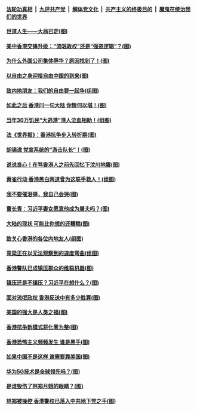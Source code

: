 ####  [法轮功真相](../../../../basic/blob/master/README.md?t=08181552) &nbsp;|&nbsp; [九评共产党](../../../../9ping.md/blob/master/README.md?t=08181552) &nbsp;|&nbsp; [解体党文化](../../../../jtdwh.md/blob/master/README.md?t=08181552)  &nbsp;|&nbsp; [共产主义的终极目的](../../../../gczydzjmd.md/blob/master/README.md?t=08181552) &nbsp;|&nbsp; [魔鬼在统治我们的世界](../../../../mgztzwmdsj.md/blob/master/README.md?t=08181552) 

#### [世道人生——大局已定(图)](../pages/p4/904093.md?t=08181552) 

#### [美中香港交锋升级：“流氓政权”还是“强盗逻辑”？(图)](../pages/p4/904068.md?t=08181552) 

#### [为什么外国公司集体辱华？原因找到了！(图)](../pages/p4/904064.md?t=08181552) 

#### [以自由之身迎接自由中国的到来(图)](../pages/p4/904075.md?t=08181552) 

#### [致内地朋友：我们的自由要一起争(组图)](../pages/p4/904049.md?t=08181552) 

#### [如此之后 香港问一句大陆 你情何以堪！(图)](../pages/p4/903975.md?t=08181552) 

#### [当年30万饥民“大逃港”港人泣血相助！(组图)](../pages/p4/903961.md?t=08181552) 

#### [法《世界报》：香港抗争步入转折期(图)](../pages/p4/903951.md?t=08181552) 

#### [胡锡进 党宣系统的“游击队长”！(图)](../pages/p4/903949.md?t=08181552) 

#### [说说良心！在骂香港人之前先回忆下汶川地震(图)](../pages/p4/903966.md?t=08181552) 

#### [黄雀行动 香港黑白两道曾为这联手救人！(组图)](../pages/p4/903971.md?t=08181552) 

#### [我不要催泪弹，我自己会哭(图)](../pages/p4/903965.md?t=08181552) 

#### [曹长青：习近平妻女愿意他成为屠夫吗？(图)](../pages/p4/903942.md?t=08181552) 

#### [大陆的现状 可能比你想的还糟糕(图)](../pages/p4/903877.md?t=08181552) 

#### [致关心香港的各位内地友人(组图)](../pages/p4/903871.md?t=08181552) 

#### [脊梁正在以无法观察到的速度弯曲(组图)](../pages/p4/903870.md?t=08181552) 

#### [香港警队已成镇压群众的维稳机器(图)](../pages/p4/903867.md?t=08181552) 

#### [镇压还是不镇压？习近平在想什么？(图)](../pages/p4/903866.md?t=08181552) 

#### [面对流氓政权 香港反送中有多少胜算(图)](../pages/p4/903863.md?t=08181552) 

#### [美国的强大是人类之福(图)](../pages/p4/903785.md?t=08181552) 

#### [香港抗争新模式将化零为整(图)](../pages/p4/903766.md?t=08181552) 

#### [香港恐怖主义频频发生 谁是黑手(图)](../pages/p4/903753.md?t=08181552) 

#### [如果中国不是这样 谁需要靠美国(图)](../pages/p4/903747.md?t=08181552) 

#### [华为5G技术是全球领先吗？(图)](../pages/p4/903745.md?t=08181552) 

#### [是谁毁伤了林郑月娥的眼睛？(图)](../pages/p4/903740.md?t=08181552) 

#### [林郑被操控 香港警权已落入中共地下党之手(图)](../pages/p4/903662.md?t=08181552) 

